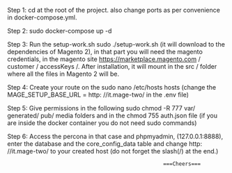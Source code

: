 Step 1: cd at the root of the project. also change ports as per convenience in docker-compose.yml.

Step 2: sudo docker-compose up -d

Step 3: Run the setup-work.sh 
sudo ./setup-work.sh (it will download to the dependencies of Magento 2), in that part you will need the magento credentials, in the magento site https://marketplace.magento.com / customer / accessKeys /. After installation, it will mount in the src / folder where all the files in Magento 2 will be.

Step 4: Create your route on the sudo nano /etc/hosts hosts (change the MAGE_SETUP_BASE_URL = http: //it.mage-two/ in the .env file)

Step 5: Give permissions in the following sudo chmod -R 777 var/ generated/ pub/ media folders and in the chmod 755 auth.json file (if you are inside the docker container you do not need sudo commands)

Step 6: Access the percona in that case and phpmyadmin, (127.0.0.1:8888), enter the database and the core_config_data table and change http: //it.mage-two/ to your created host (do not forget the slash(/) at the end.)


                                                      ===Cheers===
